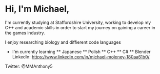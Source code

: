 # Hi, I'm Michael,

I'm currently studying at Staffordshire University, working to develop my C++ and academic skills in order to start my journey on gaining a career in the games industry.

I enjoy researching biology and diffierent code languages
* I'm currently learning
** Japanese
** Polish
** C++
** C#
** Blender
LinkedIn:
https://www.linkedin.com/in/michael-moloney-180aa61b0/

Twitter:
@MMAnthony5
